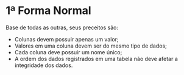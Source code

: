 # 1ª Forma Normal

Base de todas as outras, seus preceitos são:
  - Colunas devem possuir apenas um valor;
  - Valores em uma coluna devem ser do mesmo tipo de dados;
  - Cada coluna deve possuir um nome único;
  - A ordem dos dados registrados em uma tabela não deve afetar a integridade dos dados.